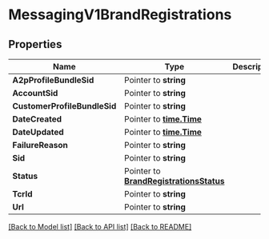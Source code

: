 # MessagingV1BrandRegistrations

## Properties

Name | Type | Description | Notes
------------ | ------------- | ------------- | -------------
**A2pProfileBundleSid** | Pointer to **string** |  |
**AccountSid** | Pointer to **string** |  |
**CustomerProfileBundleSid** | Pointer to **string** |  |
**DateCreated** | Pointer to [**time.Time**](time.Time.md) |  |
**DateUpdated** | Pointer to [**time.Time**](time.Time.md) |  |
**FailureReason** | Pointer to **string** |  |
**Sid** | Pointer to **string** |  |
**Status** | Pointer to [**BrandRegistrationsStatus**](brand_registrations_status.md) |  |
**TcrId** | Pointer to **string** |  |
**Url** | Pointer to **string** |  |

[[Back to Model list]](../README.md#documentation-for-models) [[Back to API list]](../README.md#documentation-for-api-endpoints) [[Back to README]](../README.md)


